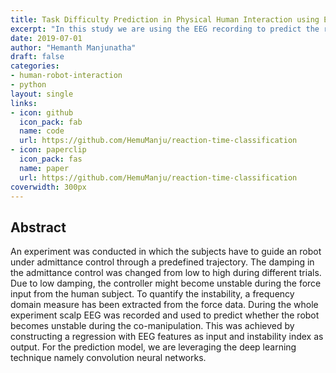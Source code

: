 ```yaml
---
title: Task Difficulty Prediction in Physical Human Interaction using EEG and Deep Learning
excerpt: "In this study we are using the EEG recording to predict the robot instability during physical human robot interaction."
date: 2019-07-01
author: "Hemanth Manjunatha"
draft: false
categories:
- human-robot-interaction
- python
layout: single
links:
- icon: github
  icon_pack: fab
  name: code
  url: https://github.com/HemuManju/reaction-time-classification
- icon: paperclip
  icon_pack: fas
  name: paper
  url: https://github.com/HemuManju/reaction-time-classification
coverwidth: 300px
---
```


## Abstract

An experiment was conducted in which the subjects have to guide an robot under admittance control through a predefined trajectory. The damping in the admittance control was changed from low to high during different trials. Due to low damping, the controller might become unstable during the force input from the human subject. To quantify the instability, a frequency domain measure has been extracted from the force data. During the whole experiment scalp EEG was recorded and used to predict whether the robot becomes unstable during the co-manipulation. This was achieved by constructing a regression with EEG features as input and instability index as output. For the prediction model, we are leveraging the deep learning technique namely convolution neural networks.
